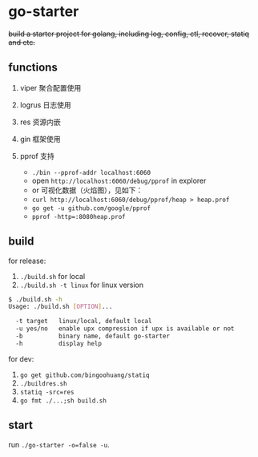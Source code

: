 # go-starter

<del>build a starter project for golang, including log, config, ctl, recover, statiq and etc.</del>

## functions

1. viper 聚合配置使用
1. logrus 日志使用
1. res 资源内嵌
1. gin 框架使用
1. pprof 支持

    * `./bin --pprof-addr localhost:6060`
    * open `http://localhost:6060/debug/pprof` in explorer
    * or 可视化数据（火焰图），见如下：
    * `curl http://localhost:6060/debug/pprof/heap > heap.prof`
    * `go get -u github.com/google/pprof`
    * `pprof -http=:8080heap.prof`

## build

for release:

1. `./build.sh` for local
1. `./build.sh -t linux` for linux version
 
```bash
$ ./build.sh -h
Usage: ./build.sh [OPTION]...

  -t target   linux/local, default local
  -u yes/no   enable upx compression if upx is available or not
  -b          binary name, default go-starter
  -h          display help
```

for dev:

1. `go get github.com/bingoohuang/statiq`
1. `./buildres.sh`
1. `statiq -src=res`
1. `go fmt ./...;sh build.sh`

## start

run `./go-starter -o=false -u`.

